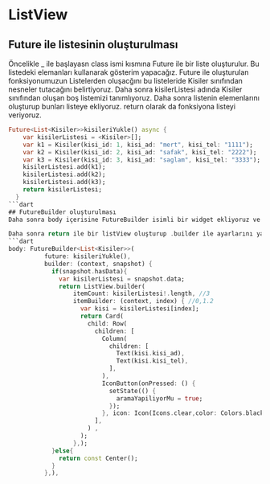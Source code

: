 # ListView
## Future ile listesinin oluşturulması
Öncelikle _ ile başlayasn class ismi kısmına Future ile bir liste oluşturulur. Bu listedeki elemanları kullanarak gösterim yapacağız. Future ile oluşturulan fonksiyonumuzun Listelerden oluşacğını bu listeleride Kisiler sınıfından nesneler tutacağını belirtiyoruz. Daha sonra kisilerListesi adında Kisiler sınıfından oluşan boş listemizi tanımlıyoruz. Daha sonra listenin elemenlarını oluşturup bunları listeye ekliyoruz. return olarak da fonksiyona listeyi veriyoruz.
```dart
Future<List<Kisiler>>kisileriYukle() async {
    var kisilerListesi = <Kisiler>[];
    var k1 = Kisiler(kisi_id: 1, kisi_ad: "mert", kisi_tel: "1111");
    var k2 = Kisiler(kisi_id: 2, kisi_ad: "safak", kisi_tel: "2222");
    var k3 = Kisiler(kisi_id: 3, kisi_ad: "saglam", kisi_tel: "3333");
    kisilerListesi.add(k1);
    kisilerListesi.add(k2);
    kisilerListesi.add(k3);
    return kisilerListesi;
  }
```dart
## FutureBuilder oluşturulması
Daha sonra body içerisine FutureBuilder isimli bir widget ekliyoruz ve bunun içerisinde listeler olacağını ve o listelerde Kisiler sınıfından nesneler olacağını belirtiyoruz.içerisinde future ve builder parametreleri geliyor. Future tanımladığımız fonksiyonumuz olacak. Builder ise ctrl+space ile otomatik tamamlayıp context,snapshot'ı getirir. Burada snapshot'ı kullanarak veri var mı diye snapshot.hasdata şeklinde if bloğuna yazıyoruz. Eğer yok ise direkt boş bir Center() şeklinde ekran görünüyor ancak data var ise var kisilerListesi diye bir kisiler listesi daha oluşturuyoruz bu normalde yukardakinden bağımsızdır ama biz var kisilerListesi = snapshot.data; kullanarak ikisini birbirine eşitliyoruz. snapshot.data burada daha önceden fonskiyon aracılığıyla dönen veriye erişimimizi sağlıyor zaten o veri de kisilerListesi'di, 

Daha sonra return ile bir listView oluşturup .builder ile ayarlarını yapıyoruz. itemCount ve itemBuilder çıkıyor, buradan itemCount'a kisilerListesi!.lenght ekliyoruz. Burada bu şekilde nullable! olarak istiyor. Zaten data yoksa boş ekran dönecekti. Bu şekilde ListView'de kaç veri olduğunu listenin eleman sayısına eşitliyoruz. itemBuilder'ı ise ctrl+space ile dolduruyoruz ve context ve index geliyor. Buradaki indexi listemizin elemanlarını çağırmak için kullanıyoruz var kisi = kisilerListesi[index]; burada kisi nesnesi oluşturup listenin index elemanına eşitliyoruz. Daha sonra bir return daha yazıp Card() tasarımında istediğimiz için Card ekliyoruz. sonra Row ve column ile Textlerimizi yazdırıyor ve bir de yanlarına bir Cancel butonu ekliyoruz.
```dart
body: FutureBuilder<List<Kisiler>>(
          future: kisileriYukle(),
          builder: (context, snapshot) {
            if(snapshot.hasData){
              var kisilerListesi = snapshot.data;
              return ListView.builder(
                  itemCount: kisilerListesi!.length, //3
                  itemBuilder: (context, index) { //0,1.2
                    var kisi = kisilerListesi[index];
                    return Card(
                      child: Row(
                        children: [
                          Column(
                            children: [
                              Text(kisi.kisi_ad),
                              Text(kisi.kisi_tel),
                            ],
                          ),
                          IconButton(onPressed: () {
                            setState(() {
                              aramaYapiliyorMu = true;
                            });
                          }, icon: Icon(Icons.clear,color: Colors.black54,))
                        ],
                      ) ,
                    );
                  },);
            }else{
              return const Center();
            }
          },),
```

